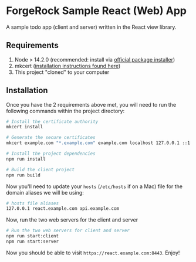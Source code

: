 # ForgeRock Sample React (Web) App

A sample todo app (client and server) written in the React view library.

## Requirements

1. Node > 14.2.0 (recommended: install via [official package installer](https://nodejs.org/en/))
2. mkcert ([installation instructions found here](https://github.com/FiloSottile/mkcert#installation))
3. This project "cloned" to your computer

## Installation

Once you have the 2 requirements above met, you will need to run the following commands within the project directory:

```sh
# Install the certificate authority
mkcert install

# Generate the secure certificates
mkcert example.com "*.example.com" example.com localhost 127.0.0.1 ::1

# Install the project dependencies
npm run install

# Build the client project
npm run build
```

Now you'll need to update your `hosts` (`/etc/hosts` if on a Mac) file for the domain aliases we will be using:

```sh
# hosts file aliases
127.0.0.1 react.example.com api.example.com
```

Now, run the two web servers for the client and server

```sh
# Run the two web servers for client and server
npm run start:client
npm run start:server
```

Now you should be able to visit `https://react.example.com:8443`. Enjoy!
